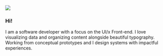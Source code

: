 <img src="https://pbs.twimg.com/profile_banners/15350228/1616189543/1500x500">

### Hi!

I am a software developer with a focus on the UI/x Front-end. I love visualizing data and organizing content alongside beautiful typography. Working from conceptual prototypes and I design systems with impactful experiences. 

<!--
**joeldom/joeldom** is a ✨ _special_ ✨ repository because its `README.md` (this file) appears on your GitHub profile.

Here are some ideas to get you started:

- 🔭 I’m currently working on ...
- 🌱 I’m currently learning ...
- 👯 I’m looking to collaborate on ...
- 🤔 I’m looking for help with ...
- 💬 Ask me about ...
- 📫 How to reach me: ...
- 😄 Pronouns: ...
- ⚡ Fun fact: ...
-->
